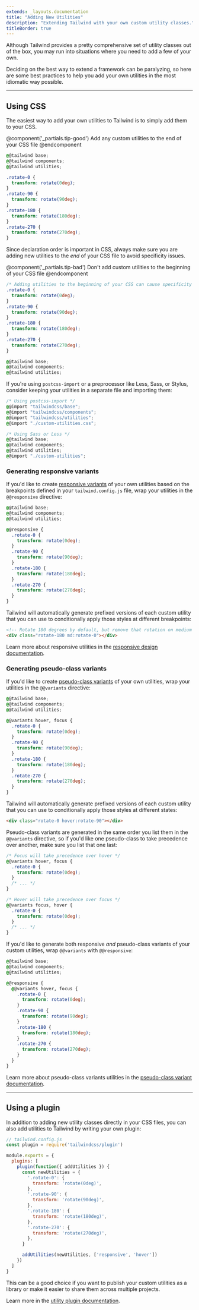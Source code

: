 ```yaml
---
extends: _layouts.documentation
title: "Adding New Utilities"
description: "Extending Tailwind with your own custom utility classes."
titleBorder: true
---
```


Although Tailwind provides a pretty comprehensive set of utility classes out of the box, you may run into situations where you need to add a few of your own.

Deciding on the best way to extend a framework can be paralyzing, so here are some best practices to help you add your own utilities in the most idiomatic way possible.

---

## Using CSS

The easiest way to add your own utilities to Tailwind is to simply add them to your CSS.

@component('_partials.tip-good')
Add any custom utilities to the end of your CSS file
@endcomponent

```css
@@tailwind base;
@@tailwind components;
@@tailwind utilities;

.rotate-0 {
  transform: rotate(0deg);
}
.rotate-90 {
  transform: rotate(90deg);
}
.rotate-180 {
  transform: rotate(180deg);
}
.rotate-270 {
  transform: rotate(270deg);
}
```

Since declaration order is important in CSS, always make sure you are adding new utilities to the _end_ of your CSS file to avoid specificity issues.

@component('_partials.tip-bad')
Don't add custom utilities to the beginning of your CSS file
@endcomponent

```css
/* Adding utilities to the beginning of your CSS can cause specificity issues */
.rotate-0 {
  transform: rotate(0deg);
}
.rotate-90 {
  transform: rotate(90deg);
}
.rotate-180 {
  transform: rotate(180deg);
}
.rotate-270 {
  transform: rotate(270deg);
}

@@tailwind base;
@@tailwind components;
@@tailwind utilities;
```

If you're using `postcss-import` or a preprocessor like Less, Sass, or Stylus, consider keeping your utilities in a separate file and importing them:

```css
/* Using postcss-import */
@@import "tailwindcss/base";
@@import "tailwindcss/components";
@@import "tailwindcss/utilities";
@@import "./custom-utilities.css";

/* Using Sass or Less */
@@tailwind base;
@@tailwind components;
@@tailwind utilities;
@@import "./custom-utilities";
```

### Generating responsive variants

If you'd like to create [responsive variants](/docs/responsive-design) of your own utilities based on the breakpoints defined in your `tailwind.config.js` file, wrap your utilities in the `@@responsive` directive:

```css
@@tailwind base;
@@tailwind components;
@@tailwind utilities;

@@responsive {
  .rotate-0 {
    transform: rotate(0deg);
  }
  .rotate-90 {
    transform: rotate(90deg);
  }
  .rotate-180 {
    transform: rotate(180deg);
  }
  .rotate-270 {
    transform: rotate(270deg);
  }
}
```

Tailwind will automatically generate prefixed versions of each custom utility that you can use to conditionally apply those styles at different breakpoints:

```html
<!-- Rotate 180 degrees by default, but remove that rotation on medium screens and up -->
<div class="rotate-180 md:rotate-0"></div>
```

Learn more about responsive utilities in the [responsive design documentation](/docs/responsive-design).

### Generating pseudo-class variants

If you'd like to create [pseudo-class variants](/docs/pseudo-class-variants) of your own utilities, wrap your utilities in the `@@variants` directive:

```css
@@tailwind base;
@@tailwind components;
@@tailwind utilities;

@@variants hover, focus {
  .rotate-0 {
    transform: rotate(0deg);
  }
  .rotate-90 {
    transform: rotate(90deg);
  }
  .rotate-180 {
    transform: rotate(180deg);
  }
  .rotate-270 {
    transform: rotate(270deg);
  }
}
```

Tailwind will automatically generate prefixed versions of each custom utility that you can use to conditionally apply those styles at different states:

```html
<div class="rotate-0 hover:rotate-90"></div>
```

Pseudo-class variants are generated in the same order you list them in the `@@variants` directive, so if you'd like one pseudo-class to take precedence over another, make sure you list that one last:

```css
/* Focus will take precedence over hover */
@@variants hover, focus {
  .rotate-0 {
    transform: rotate(0deg);
  }
  /* ... */
}

/* Hover will take precedence over focus */
@@variants focus, hover {
  .rotate-0 {
    transform: rotate(0deg);
  }
  /* ... */
}
```

If you'd like to generate both responsive _and_ pseudo-class variants of your custom utilities, wrap `@@variants` with `@@responsive`:

```css
@@tailwind base;
@@tailwind components;
@@tailwind utilities;

@@responsive {
  @@variants hover, focus {
    .rotate-0 {
      transform: rotate(0deg);
    }
    .rotate-90 {
      transform: rotate(90deg);
    }
    .rotate-180 {
      transform: rotate(180deg);
    }
    .rotate-270 {
      transform: rotate(270deg);
    }
  }
}
```

Learn more about pseudo-class variants utilities in the [pseudo-class variant documentation](/docs/pseudo-class-variants).

---

## Using a plugin

In addition to adding new utility classes directly in your CSS files, you can also add utilities to Tailwind by writing your own plugin:

```js
// tailwind.config.js
const plugin = require('tailwindcss/plugin')

module.exports = {
  plugins: [
    plugin(function({ addUtilities }) {
      const newUtilities = {
        '.rotate-0': {
          transform: 'rotate(0deg)',
        },
        '.rotate-90': {
          transform: 'rotate(90deg)',
        },
        '.rotate-180': {
          transform: 'rotate(180deg)',
        },
        '.rotate-270': {
          transform: 'rotate(270deg)',
        },
      }

      addUtilities(newUtilities, ['responsive', 'hover'])
    })
  ]
}

```

This can be a good choice if you want to publish your custom utilities as a library or make it easier to share them across multiple projects.

Learn more in the [utility plugin documentation](/docs/plugins#adding-utilities).
